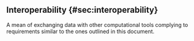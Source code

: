 ## Interoperability {#sec:interoperability}

A mean of exchanging data with other computational tools complying to requirements similar to the ones outlined in this document.
